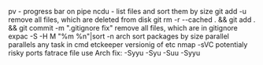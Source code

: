 pv - progress bar on pipe
ncdu - list files and sort them by size
git add -u remove all files, which are deleted from disk
git rm -r --cached . && git add . && git commit -m ".gitignore fix" remove all files, which are in gitignore
expac -S -H M "%m %n"|sort -n arch sort packages by size
parallel parallels any task in cmd
etckeeper versionig of etc
nmap -sVC potentialy risky ports
fatrace file use
Arch fix:
-Syyu
-Syu
-Suu
-Syyu
